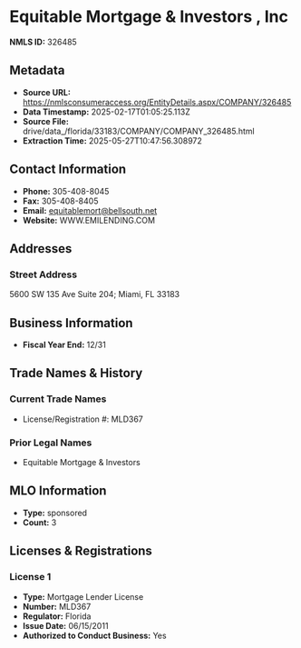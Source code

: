 # Equitable Mortgage & Investors , Inc

**NMLS ID:** 326485

## Metadata
- **Source URL:** https://nmlsconsumeraccess.org/EntityDetails.aspx/COMPANY/326485
- **Data Timestamp:** 2025-02-17T01:05:25.113Z
- **Source File:** drive/data_/florida/33183/COMPANY/COMPANY_326485.html
- **Extraction Time:** 2025-05-27T10:47:56.308972

## Contact Information
- **Phone:** 305-408-8045
- **Fax:** 305-408-8405
- **Email:** equitablemort@bellsouth.net
- **Website:** WWW.EMILENDING.COM

## Addresses
### Street Address
5600 SW 135 Ave Suite 204; Miami, FL 33183

## Business Information
- **Fiscal Year End:** 12/31

## Trade Names & History
### Current Trade Names
- License/Registration #: MLD367

### Prior Legal Names
- Equitable Mortgage & Investors

## MLO Information
- **Type:** sponsored
- **Count:** 3

## Licenses & Registrations

### License 1
- **Type:** Mortgage Lender License
- **Number:** MLD367
- **Regulator:** Florida
- **Issue Date:** 06/15/2011
- **Authorized to Conduct Business:** Yes
